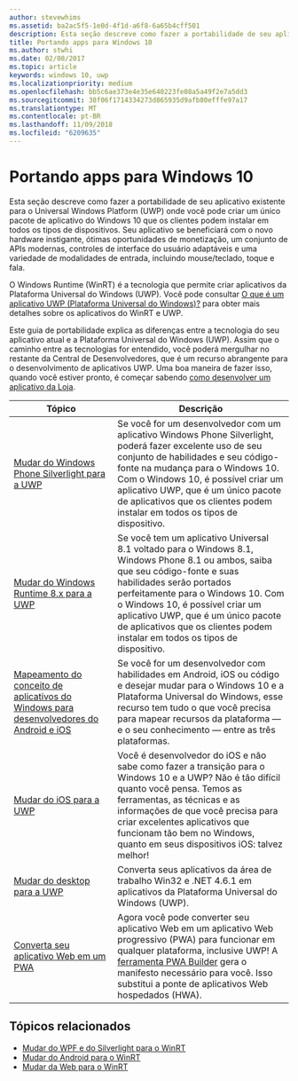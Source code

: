 ```yaml
---
author: stevewhims
ms.assetid: ba2ac5f5-1e0d-4f1d-a6f8-6a65b4cff501
description: Esta seção descreve como fazer a portabilidade de seu aplicativo existente para o Universal Windows Platform (UWP) onde você pode criar um único pacote de aplicativo do Windows 10 que os clientes podem instalar em todos os tipos de dispositivos. Seu aplicativo se beneficiará com o novo hardware instigante, ótimas oportunidades de monetização, um conjunto de APIs modernas, controles de interface do usuário adaptáveis e uma variedade de modalidades de entrada, incluindo mouse/teclado, toque e fala.
title: Portando apps para Windows 10
ms.author: stwhi
ms.date: 02/08/2017
ms.topic: article
keywords: windows 10, uwp
ms.localizationpriority: medium
ms.openlocfilehash: bb5c6ae373e4e35e640223fe08a5a49f2e7a5dd3
ms.sourcegitcommit: 38f06f1714334273d865935d9afb80efffe97a17
ms.translationtype: MT
ms.contentlocale: pt-BR
ms.lasthandoff: 11/09/2018
ms.locfileid: "6209635"
---
```

# <a name="porting-apps-to-windows10"></a>Portando apps para Windows 10


Esta seção descreve como fazer a portabilidade de seu aplicativo existente para o Universal Windows Platform (UWP) onde você pode criar um único pacote de aplicativo do Windows 10 que os clientes podem instalar em todos os tipos de dispositivos. Seu aplicativo se beneficiará com o novo hardware instigante, ótimas oportunidades de monetização, um conjunto de APIs modernas, controles de interface do usuário adaptáveis e uma variedade de modalidades de entrada, incluindo mouse/teclado, toque e fala.

O Windows Runtime (WinRT) é a tecnologia que permite criar aplicativos da Plataforma Universal do Windows (UWP). Você pode consultar [O que é um aplicativo UWP (Plataforma Universal do Windows)?](https://msdn.microsoft.com/library/windows/apps/dn726767) para obter mais detalhes sobre os aplicativos do WinRT e UWP.

Este guia de portabilidade explica as diferenças entre a tecnologia do seu aplicativo atual e a Plataforma Universal do Windows (UWP). Assim que o caminho entre as tecnologias for entendido, você poderá mergulhar no restante da Central de Desenvolvedores, que é um recurso abrangente para o desenvolvimento de aplicativos UWP. Uma boa maneira de fazer isso, quando você estiver pronto, é começar sabendo [como desenvolver um aplicativo da Loja](https://msdn.microsoft.com/library/windows/apps/dn726537).

| Tópico | Descrição |
|-------|-------------|
| [Mudar do Windows Phone Silverlight para a UWP](wpsl-to-uwp-root.md) | Se você for um desenvolvedor com um aplicativo Windows Phone Silverlight, poderá fazer excelente uso de seu conjunto de habilidades e seu código-fonte na mudança para o Windows 10. Com o Windows 10, é possível criar um aplicativo UWP, que é um único pacote de aplicativos que os clientes podem instalar em todos os tipos de dispositivo. |
| [Mudar do Windows Runtime 8.x para a UWP](w8x-to-uwp-root.md) | Se você tem um aplicativo Universal 8.1 voltado para o Windows 8.1, Windows Phone 8.1 ou ambos, saiba que seu código-fonte e suas habilidades serão portados perfeitamente para o Windows 10. Com o Windows 10, é possível criar um aplicativo UWP, que é um único pacote de aplicativos que os clientes podem instalar em todos os tipos de dispositivo. |
| [Mapeamento do conceito de aplicativos do Windows para desenvolvedores do Android e iOS](android-ios-uwp-map.md) | Se você for um desenvolvedor com habilidades em Android, iOS ou código e desejar mudar para o Windows 10 e a Plataforma Universal do Windows, esse recurso tem tudo o que você precisa para mapear recursos da plataforma — e o seu conhecimento — entre as três plataformas. |
| [Mudar do iOS para a UWP](ios-to-uwp-root.md) | Você é desenvolvedor do iOS e não sabe como fazer a transição para o Windows 10 e a UWP? Não é tão difícil quanto você pensa. Temos as ferramentas, as técnicas e as informações de que você precisa para criar excelentes aplicativos que funcionam tão bem no Windows, quanto em seus dispositivos iOS: talvez melhor! |
| [Mudar do desktop para a UWP](desktop-to-uwp-root.md) | Converta seus aplicativos da área de trabalho Win32 e .NET 4.6.1 em aplicativos da Plataforma Universal do Windows (UWP). |
| [Converta seu aplicativo Web em um PWA](https://docs.microsoft.com/microsoft-edge/progressive-web-apps) | Agora você pode converter seu aplicativo Web em um aplicativo Web progressivo (PWA) para funcionar em qualquer plataforma, inclusive UWP! A [ferramenta PWA Builder](https://www.pwabuilder.com) gera o manifesto necessário para você. Isso substitui a ponte de aplicativos Web hospedados (HWA). |

## <a name="related-topics"></a>Tópicos relacionados

* [Mudar do WPF e do Silverlight para o WinRT](https://msdn.microsoft.com/library/windows/apps/dn263237)
* [Mudar do Android para o WinRT](https://msdn.microsoft.com/library/windows/apps/jj945421)
* [Mudar da Web para o WinRT](https://msdn.microsoft.com/library/windows/apps/hh465151)
